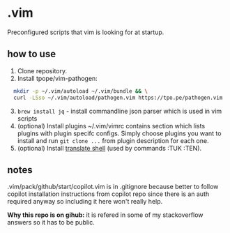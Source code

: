 # .vim
Preconfigured scripts that vim is looking for at startup.

## how to use
1. Clone repository.
2. Install tpope/vim-pathogen:
```bash
  mkdir -p ~/.vim/autoload ~/.vim/bundle && \
  curl -LSso ~/.vim/autoload/pathogen.vim https://tpo.pe/pathogen.vim
```
3. `brew install jq` - install commandline json parser which is used in vim scripts
4. (optional) Install plugins
~/.vim/vimrc contains section <PLUGINS></PLUGINS> which lists plugins with
plugin specifc configs. Simply choose plugins you want to install and run `git clone ...` from plugin description for each one.
5. (optional) Install [translate shell](https://github.com/soimort/translate-shell) (used by commands :TUK :TEN).

## notes
.vim/pack/github/start/copilot.vim is in .gitignore because better to follow
copilot installation instructions from copilot repo since there is an auth
required anyway so including it here won't really help.

**Why this repo is on gihub:** it is refered in some of my stackoverflow answers so it has to be public.
